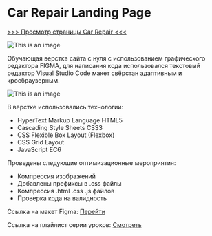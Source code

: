 # Car Repair Landing Page

[>>> Просмотр страницы Car Repair <<<](https://pavelreb.github.io/Car_Repair/)

![This is an image](https://github.com/Pavelreb/car_repair_landing_page/blob/master/img/first-screen.jpg?raw=true)

Обучающая верстка сайта с нуля с использованием графического редактора FIGMA, для написания кода использовался текстовый редактор Visual Studio Code макет свёрстан адаптивным и кросбраузерным.

![This is an image](https://newestcoupon.com/wp-content/uploads/2021/05/Create-Your-First-Website-with-HTML-CSS-JavaScript.jpg)

В вёрстке использовались технологии:
- HyperText Markup Language HTML5
- Cascading Style Sheets CSS3
- CSS Flexible Box Layout (Flexbox)
- CSS Grid Layout
- JavaScript EC6

Проведены следующие оптимизационные мероприятия:
- Компрессия изображений
- Добавлены префиксы в .css файлы
- Компрессия .html .css .js файлов
- Проверка кода на валидность

Ссылка на макет Figma: [Перейти](https://www.figma.com/file/PHEnhLx8ilm0a446M2KcrR/Car-repair-(Course)?node-id=0:1&utm_source=figma)

Ссылка на плэйлист серии уроков: [Смотреть](https://www.youtube.com/watch?v=KsbI8zdlu2M&list=PLgzmTiAoPpLpmfmEkQNYezhMhDekTBuia&index=1)
